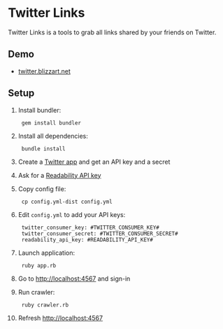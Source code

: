 Twitter Links
========

Twitter Links is a tools to grab all links shared by your friends on Twitter.


Demo
-----------------

* [twitter.blizzart.net](http://twitter.blizzart.net/)


Setup
-----------------

1. Install bundler:

        gem install bundler

2. Install all dependencies:

        bundle install

3. Create a [Twitter app](https://dev.twitter.com/apps/new) and get an API key and a secret

4. Ask for a [Readability API key](https://www.readability.com/developers/api/parser)

5. Copy config file:

        cp config.yml-dist config.yml

6. Edit `config.yml` to add your API keys:

        twitter_consumer_key: #TWITTER_CONSUMER_KEY#
        twitter_consumer_secret: #TWITTER_CONSUMER_SECRET#
        readability_api_key: #READABILITY_API_KEY#

7. Launch application:

        ruby app.rb

8. Go to [http://localhost:4567](http://localhost:4567) and sign-in

9. Run crawler:

        ruby crawler.rb

10. Refresh [http://localhost:4567](http://localhost:4567)
